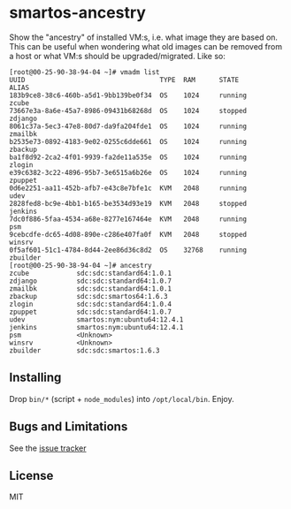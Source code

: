 smartos-ancestry
================

Show the "ancestry" of installed VM:s, i.e. what image they are based on. This
can be useful when wondering what old images can be removed from a host or what
VM:s should be upgraded/migrated. Like so:

```
[root@00-25-90-38-94-04 ~]# vmadm list
UUID                                  TYPE  RAM      STATE             ALIAS
183b9ce8-38c6-460b-a5d1-9bb139be0f34  OS    1024     running           zcube
73667e3a-8a6e-45a7-8986-09431b68268d  OS    1024     stopped           zdjango
8061c37a-5ec3-47e8-80d7-da9fa204fde1  OS    1024     running           zmailbk
b2535e73-0892-4183-9e02-0255c6dde661  OS    1024     running           zbackup
ba1f8d92-2ca2-4f01-9939-fa2de11a535e  OS    1024     running           zlogin
e39c6382-3c22-4896-95b7-3e6515a6b26e  OS    1024     running           zpuppet
0d6e2251-aa11-452b-afb7-e43c8e7bfe1c  KVM   2048     running           udev
2828fed8-bc9e-4bb1-b165-be3534d93e19  KVM   2048     stopped           jenkins
7dc0f886-5faa-4534-a68e-8277e167464e  KVM   2048     running           psm
9cebcdfe-dc65-4d08-890e-c286e407fa0f  KVM   2048     stopped           winsrv
0f5af601-51c1-4784-8d44-2ee86d36c8d2  OS    32768    running           zbuilder
[root@00-25-90-38-94-04 ~]# ancestry 
zcube            sdc:sdc:standard64:1.0.1
zdjango          sdc:sdc:standard64:1.0.7
zmailbk          sdc:sdc:standard64:1.0.1
zbackup          sdc:sdc:smartos64:1.6.3
zlogin           sdc:sdc:standard64:1.0.4
zpuppet          sdc:sdc:standard64:1.0.7
udev             smartos:nym:ubuntu64:12.4.1
jenkins          smartos:nym:ubuntu64:12.4.1
psm              <Unknown>
winsrv           <Unknown>
zbuilder         sdc:sdc:smartos:1.6.3
```

Installing
----------

Drop `bin/*` (script + `node_modules`) into `/opt/local/bin`. Enjoy.

Bugs and Limitations
--------------------

See the [issue tracker](https://github.com/calmh/smartos-ancestry/issues)

License
-------

MIT

